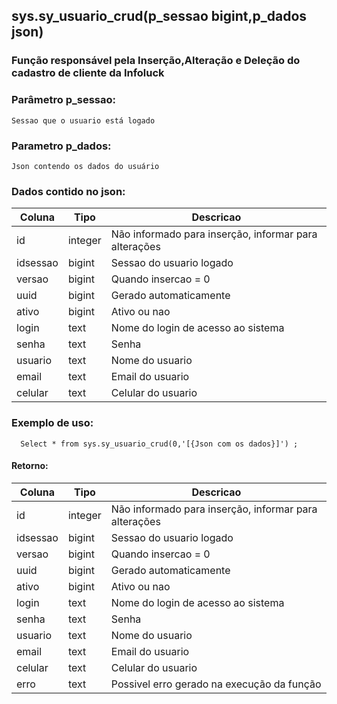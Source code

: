 ## sys.sy_usuario_crud(p_sessao bigint,p_dados json)

###  Função responsável pela Inserção,Alteração e Deleção do cadastro de cliente da Infoluck

### Parâmetro p_sessao:
```
Sessao que o usuario está logado
```

### Parametro p_dados:
```
Json contendo os dados do usuário
```

### Dados contido no json:

| Coluna      | Tipo        |  Descricao           |
| ----------- | ----------- |----------------------|
| id      | integer       | Não informado para inserção, informar para alterações
| idsessao   | bigint        | Sessao do usuario logado
| versao   | bigint        | Quando insercao = 0 
| uuid   | bigint        | Gerado automaticamente
| ativo   | bigint        | Ativo ou nao
| login   | text        |Nome do login de acesso ao sistema 
| senha   | text        |Senha
| usuario   | text        | Nome do usuario 
| email   | text        | Email do usuario
| celular   | text        | Celular do usuario

### Exemplo de uso:

```
  Select * from sys.sy_usuario_crud(0,'[{Json com os dados}]') ;
```

#### Retorno:

| Coluna      | Tipo        |  Descricao           |
| ----------- | ----------- |----------------------|
| id      | integer       | Não informado para inserção, informar para alterações
| idsessao   | bigint        | Sessao do usuario logado
| versao   | bigint        | Quando insercao = 0 
| uuid   | bigint        | Gerado automaticamente
| ativo   | bigint        | Ativo ou nao
| login   | text        |Nome do login de acesso ao sistema 
| senha   | text        |Senha
| usuario   | text        | Nome do usuario 
| email   | text        | Email do usuario
| celular   | text        | Celular do usuario
| erro   | text        | Possivel erro gerado na execução da função
